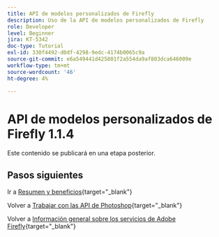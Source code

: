 ```yaml
---
title: API de modelos personalizados de Firefly
description: Uso de la API de modelos personalizados de Firefly
role: Developer
level: Beginner
jira: KT-5342
doc-type: Tutorial
exl-id: 330f4492-d0df-4298-9edc-4174b0065c9a
source-git-commit: e6a549441d425801f2a554da9af803dca646009e
workflow-type: tm+mt
source-wordcount: '46'
ht-degree: 4%

---
```


# API de modelos personalizados de Firefly 1.1.4

Este contenido se publicará en una etapa posterior.

## Pasos siguientes

Ir a [Resumen y beneficios](./summary.md){target="_blank"}

Volver a [Trabajar con las API de Photoshop](./ex3.md){target="_blank"}

Volver a [Información general sobre los servicios de Adobe Firefly](./firefly-services.md){target="_blank"}

